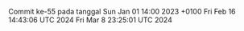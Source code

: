Commit ke-55 pada tanggal Sun Jan 01 14:00 2023 +0100
Fri Feb 16 14:43:06 UTC 2024
Fri Mar  8 23:25:01 UTC 2024
